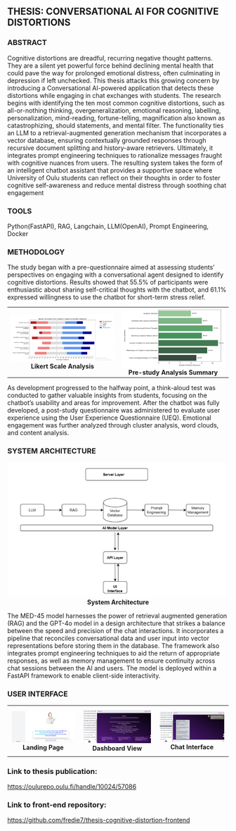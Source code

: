 ## THESIS: CONVERSATIONAL AI FOR COGNITIVE DISTORTIONS

### ABSTRACT
Cognitive distortions are dreadful, recurring negative thought patterns. They
are a silent yet powerful force behind declining mental health that could
pave the way for prolonged emotional distress, often culminating in depression
if left unchecked. This thesis attacks this growing concern by introducing
a Conversational AI-powered application that detects these distortions while
engaging in chat exchanges with students.
The research begins with identifying the ten most common cognitive distortions,
such as all-or-nothing thinking, overgeneralization, emotional reasoning,
labelling, personalization, mind-reading, fortune-telling, magnification also
known as catastrophizing, should statements, and mental filter. The functionality
ties an LLM to a retrieval-augmented generation mechanism that incorporates
a vector database, ensuring contextually grounded responses through recursive
document splitting and history-aware retrievers. Ultimately, it integrates prompt
engineering techniques to rationalize messages fraught with cognitive nuances
from users.
The resulting system takes the form of an intelligent chatbot assistant that
provides a supportive space where University of Oulu students can reflect on their
thoughts in order to foster cognitive self-awareness and reduce mental distress
through soothing chat engagement

### TOOLS
Python(FastAPI), RAG, Langchain, LLM(OpenAI), Prompt Engineering, Docker

### METHODOLOGY
The study began with a pre-questionnaire aimed at assessing students’ perspectives on engaging with a conversational agent designed to identify cognitive distortions. Results showed that 55.5% of participants were enthusiastic about sharing self-critical thoughts with the chatbot, and 61.1% expressed willingness to use the chatbot for short-term stress relief. 

<table align="center">
  <tr>
    <td align="center">
      <img src="https://github.com/fredie7/thesis-cognitive-distortion-backend/blob/main/pre-study%20likert%20analysis.png?raw=true" alt="Likert Analysis" width="300" />
      <br />
      <strong>Likert Scale Analysis</strong>
    </td>
    <td align="center">
      <img src="https://github.com/fredie7/thesis-cognitive-distortion-backend/blob/main/pre-study%20analysis.png?raw=true" alt="Pre-study Analysis" width="300" />
      <br />
      <strong>Pre-study Analysis Summary</strong>
    </td>
  </tr>
</table>


As development progressed to the halfway point, a think-aloud test was conducted to gather valuable insights from students, focusing on the chatbot’s usability and areas for improvement. After the chatbot was fully developed, a post-study questionnaire was administered to evaluate user experience using the User Experience Questionnaire (UEQ). Emotional engagement was further analyzed through cluster analysis, word clouds, and content analysis.

### SYSTEM ARCHITECTURE
<p align="center">
  <img src="https://github.com/fredie7/thesis-cognitive-distortion-backend/blob/main/system%20architecture.png?raw=true" alt="System Architecture" width="600" />
  <br />
  <strong>System Architecture</strong>
</p>

The MED-45 model harnesses the power of retrieval augmented generation (RAG) and the GPT-4o model in a design architecture that strikes a balance between the speed and precision of the chat interactions. It incorporates a pipeline that reconciles conversational data and user input into vector representations before storing them in the database. The framework also integrates prompt engineering techniques to aid the return of appropriate responses, as well as memory management to ensure continuity across chat sessions between the AI and users. The model is deployed within a FastAPI framework to enable client-side interactivity.

### USER INTERFACE

<table align="center">
  <tr>
    <td align="center" style="padding: 10px;">
      <img src="https://github.com/fredie7/thesis-cognitive-distortion-backend/blob/main/landing%20page.png?raw=true" alt="Landing Page" width="250" />
      <br />
      <strong>Landing Page</strong>
    </td>
    <td align="center" style="padding: 10px;">
      <img src="https://github.com/fredie7/thesis-cognitive-distortion-backend/blob/main/dashboard.png?raw=true" alt="Dashboard" width="250" />
      <br />
      <strong>Dashboard View</strong>
    </td>
    <td align="center" style="padding: 10px;">
      <img src="https://github.com/fredie7/thesis-cognitive-distortion-backend/blob/main/chat%20interface.png?raw=true" alt="Chat Interface" width="250" />
      <br />
      <strong>Chat Interface</strong>
    </td>
  </tr>
</table>

### Link to thesis publication:
https://oulurepo.oulu.fi/handle/10024/57086

### Link to front-end repository:
https://github.com/fredie7/thesis-cognitive-distortion-frontend

